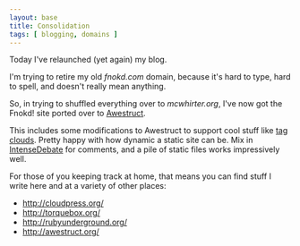 ```yaml
---
layout: base
title: Consolidation
tags: [ blogging, domains ]
---
```


Today I've relaunched (yet again) my blog.

I'm trying to retire my old *fnokd.com* domain, because it's hard to
type, hard to spell, and doesn't really mean anything.

So, in trying to shuffled everything over to *mcwhirter.org*, I've
now got the Fnokd! site ported over to [Awestruct](http://awestruct.org/).

This includes some modifications to Awestruct to support cool stuff like
[tag clouds](/blog/tags).  Pretty happy with how dynamic a static site can 
be.  Mix in [IntenseDebate](http://intensedebate.com/) for comments, and
a pile of static files works impressively well.

For those of you keeping track at home, that means you can find stuff
I write here and at a variety of other places:

- <http://cloudpress.org/>
- <http://torquebox.org/>
- <http://rubyunderground.org/>
- <http://awestruct.org/>
